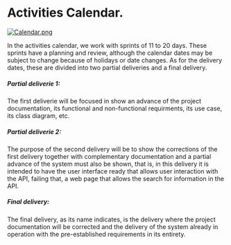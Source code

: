 # Activities Calendar.
[![Calendar.png](https://i.postimg.cc/8CDzXnx4/Calendar.png)](https://postimg.cc/ZW7mCjbv)

In the activities calendar, we work with sprints of 11 to 20 days. These sprints have a planning and review, although the calendar dates may be subject to change because of holidays or date changes.
As for the delivery dates, these are divided into two partial deliveries and a final delivery.

##### Partial deliverie 1:
The first deliverie will be focused in show an advance of the project documentation, its functional and non-functional requirments, its use case, its class diagram, etc.

##### Partial deliverie 2:
The purpose of the second delivery will be to show the corrections of the first delivery together with complementary documentation and a partial advance of the system must also be shown, that is, in this delivery it is intended to have the user interface ready that allows user interaction with the API, failing that, a web page that allows the search for information in the API.

##### Final delivery:
The final delivery, as its name indicates, is the delivery where the project documentation will be corrected and the delivery of the system already in operation with the pre-established requirements in its entirety.
